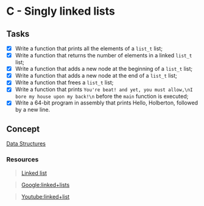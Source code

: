 # C - Singly linked lists

## Tasks

- [x] Write a function that prints all the elements of a `list_t` list;
- [x] Write a function that returns the number of elements in a linked `list_t` list;
- [x] Write a function that adds a new node at the beginning of a `list_t` list;
- [x] Write a function that adds a new node at the end of a `list_t` list;
- [x] Write a function that frees a `list_t` list;
- [x] Write a function that prints `You're beat! and yet, you must allow,\nI bore my house upon my back!\n` before the `main` function is executed;
- [x] Write a 64-bit program in assembly that prints Hello, Holberton, followed by a new line.

## Concept
[Data Structures](https://alx-intranet.hbtn.io/concepts/120)

### Resources

> [Linked list](https://www.youtube.com/watch?v=udapt4FGY20&feature=youtu.be&t=2m10s)

> [Google:linked+lists](https://www.google.com/search?q=linked+lists&sxsrf=ALiCzsYxnRlz_sCFPP0i6nzIsnVvuFhr4Q%3A1666280918061&source=hp&ei=1m1RY9012MaXBKfipqgI&iflsig=AJiK0e8AAAAAY1F75l3jSNs5qGEvIHenyICilJEjSl3n&ved=0ahUKEwjd-NqRlO_6AhVY44UKHSexCYUQ4dUDCAg&uact=5&oq=linked+lists&gs_lcp=Cgdnd3Mtd2l6EAMyCwgAELEDEIMBEJECMgUIABCABDIHCAAQgAQQCjIHCAAQgAQQCjIHCAAQgAQQCjIHCAAQgAQQCjIHCAAQgAQQCjIHCAAQgAQQCjIHCAAQgAQQCjIHCAAQgAQQCjoECCMQJzoFCAAQkQI6CAguEIAEELEDOggILhCxAxCDAToOCC4QgAQQsQMQxwEQ0QM6CwguEIAEELEDEIMBOgsIABCABBCxAxCDAToICAAQgAQQsQM6CwgAEIAEELEDEMkDOg0ILhCABBDHARDRAxAKUABY-yFg-ipoAHAAeACAAeEFiAGfM5IBBzQtNS42LjGYAQCgAQE&sclient=gws-wiz)

> [Youtube:linked+list](https://www.youtube.com/results?search_query=linked+lists)
